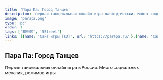 ```yaml
---
title: 'Пара Па: Город Танцев'
description: 'Первая танцевальная онлайн игра в&nbsp;России. Много социальных механик, режимов игры'
image: 'parapa.png'
type: 'pc'
order: 1
tags: ['舞街区', '5Street']
links: [{name: 'Сайт игры [RU]', url: 'https://parapa.ru/'},{name: 'Сайт игры [CN]', url: 'https://5jq.woniu.com/'},]
---
```


## Пара Па: Город Танцев
Первая танцевальная онлайн игра в&nbsp;России. Много социальных механик, режимов игры
